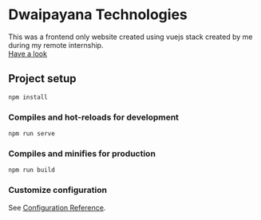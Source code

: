 # Dwaipayana Technologies
This was a frontend only website created using vuejs stack created by me during my remote internship.  
[Have a look](https://https://dwaipayna.web.app/)

## Project setup
```
npm install
```

### Compiles and hot-reloads for development
```
npm run serve
```

### Compiles and minifies for production
```
npm run build
```

### Customize configuration
See [Configuration Reference](https://cli.vuejs.org/config/).
